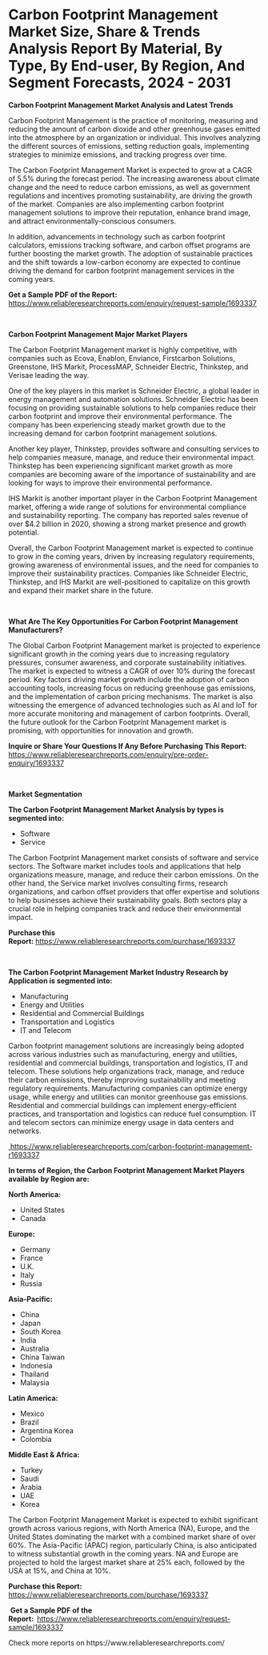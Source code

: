 <p><h1>Carbon Footprint Management Market Size, Share & Trends Analysis Report By Material, By Type, By End-user, By Region, And Segment Forecasts, 2024 - 2031</h1></p><p><strong>Carbon Footprint Management Market Analysis and Latest Trends</strong></p>
<p><p>Carbon Footprint Management is the practice of monitoring, measuring and reducing the amount of carbon dioxide and other greenhouse gases emitted into the atmosphere by an organization or individual. This involves analyzing the different sources of emissions, setting reduction goals, implementing strategies to minimize emissions, and tracking progress over time.</p><p>The Carbon Footprint Management Market is expected to grow at a CAGR of 5.5% during the forecast period. The increasing awareness about climate change and the need to reduce carbon emissions, as well as government regulations and incentives promoting sustainability, are driving the growth of the market. Companies are also implementing carbon footprint management solutions to improve their reputation, enhance brand image, and attract environmentally-conscious consumers.</p><p>In addition, advancements in technology such as carbon footprint calculators, emissions tracking software, and carbon offset programs are further boosting the market growth. The adoption of sustainable practices and the shift towards a low-carbon economy are expected to continue driving the demand for carbon footprint management services in the coming years.</p></p>
<p><strong>Get a Sample PDF of the Report:&nbsp;</strong> <a href="https://www.reliableresearchreports.com/enquiry/request-sample/1693337">https://www.reliableresearchreports.com/enquiry/request-sample/1693337</a></p>
<p>&nbsp;</p>
<p><strong>Carbon Footprint Management Major Market Players</strong></p>
<p><p>The Carbon Footprint Management market is highly competitive, with companies such as Ecova, Enablon, Enviance, Firstcarbon Solutions, Greenstone, IHS Markit, ProcessMAP, Schneider Electric, Thinkstep, and Verisae leading the way. </p><p>One of the key players in this market is Schneider Electric, a global leader in energy management and automation solutions. Schneider Electric has been focusing on providing sustainable solutions to help companies reduce their carbon footprint and improve their environmental performance. The company has been experiencing steady market growth due to the increasing demand for carbon footprint management solutions.</p><p>Another key player, Thinkstep, provides software and consulting services to help companies measure, manage, and reduce their environmental impact. Thinkstep has been experiencing significant market growth as more companies are becoming aware of the importance of sustainability and are looking for ways to improve their environmental performance.</p><p>IHS Markit is another important player in the Carbon Footprint Management market, offering a wide range of solutions for environmental compliance and sustainability reporting. The company has reported sales revenue of over $4.2 billion in 2020, showing a strong market presence and growth potential.</p><p>Overall, the Carbon Footprint Management market is expected to continue to grow in the coming years, driven by increasing regulatory requirements, growing awareness of environmental issues, and the need for companies to improve their sustainability practices. Companies like Schneider Electric, Thinkstep, and IHS Markit are well-positioned to capitalize on this growth and expand their market share in the future.</p></p>
<p>&nbsp;</p>
<p><strong>What Are The Key Opportunities For Carbon Footprint Management Manufacturers?</strong></p>
<p><p>The Global Carbon Footprint Management market is projected to experience significant growth in the coming years due to increasing regulatory pressures, consumer awareness, and corporate sustainability initiatives. The market is expected to witness a CAGR of over 10% during the forecast period. Key factors driving market growth include the adoption of carbon accounting tools, increasing focus on reducing greenhouse gas emissions, and the implementation of carbon pricing mechanisms. The market is also witnessing the emergence of advanced technologies such as AI and IoT for more accurate monitoring and management of carbon footprints. Overall, the future outlook for the Carbon Footprint Management market is promising, with opportunities for innovation and growth.</p></p>
<p><strong>Inquire or Share Your Questions If Any Before Purchasing This Report:</strong> <a href="https://www.reliableresearchreports.com/enquiry/pre-order-enquiry/1693337">https://www.reliableresearchreports.com/enquiry/pre-order-enquiry/1693337</a></p>
<p>&nbsp;</p>
<p><strong>Market Segmentation</strong></p>
<p><strong>The Carbon Footprint Management Market Analysis by types is segmented into:</strong></p>
<p><ul><li>Software</li><li>Service</li></ul></p>
<p><p>The Carbon Footprint Management market consists of software and service sectors. The Software market includes tools and applications that help organizations measure, manage, and reduce their carbon emissions. On the other hand, the Service market involves consulting firms, research organizations, and carbon offset providers that offer expertise and solutions to help businesses achieve their sustainability goals. Both sectors play a crucial role in helping companies track and reduce their environmental impact.</p></p>
<p><strong>Purchase this Report:&nbsp;</strong><a href="https://www.reliableresearchreports.com/purchase/1693337">https://www.reliableresearchreports.com/purchase/1693337</a></p>
<p>&nbsp;</p>
<p><strong>The Carbon Footprint Management Market Industry Research by Application is segmented into:</strong></p>
<p><ul><li>Manufacturing</li><li>Energy and Utilities</li><li>Residential and Commercial Buildings</li><li>Transportation and Logistics</li><li>IT and Telecom</li></ul></p>
<p><p>Carbon footprint management solutions are increasingly being adopted across various industries such as manufacturing, energy and utilities, residential and commercial buildings, transportation and logistics, IT and telecom. These solutions help organizations track, manage, and reduce their carbon emissions, thereby improving sustainability and meeting regulatory requirements. Manufacturing companies can optimize energy usage, while energy and utilities can monitor greenhouse gas emissions. Residential and commercial buildings can implement energy-efficient practices, and transportation and logistics can reduce fuel consumption. IT and telecom sectors can minimize energy usage in data centers and networks.</p></p>
<p><a href="https://www.reliableresearchreports.com/carbon-footprint-management-r1693337">&nbsp;https://www.reliableresearchreports.com/carbon-footprint-management-r1693337</a></p>
<p><strong>In terms of Region, the Carbon Footprint Management Market Players available by Region are:</strong></p>
<p>
    <p> <strong> North America: </strong>
        <ul>
            <li>United States</li>
            <li>Canada</li>
        </ul>
        </p> 
    <p> <strong> Europe: </strong>
        <ul>
            <li>Germany</li>
            <li>France</li>
            <li>U.K.</li>
            <li>Italy</li>
            <li>Russia</li>
        </ul>
        </p> 
    <p> <strong> Asia-Pacific: </strong>
        <ul>
            <li>China</li>
            <li>Japan</li>
            <li>South Korea</li>
            <li>India</li>
            <li>Australia</li>
            <li>China Taiwan</li>
            <li>Indonesia</li>
            <li>Thailand</li>
            <li>Malaysia</li>
        </ul>
        </p> 
    <p> <strong> Latin America: </strong>
        <ul>
            <li>Mexico</li>
            <li>Brazil</li>
            <li>Argentina Korea</li>
            <li>Colombia</li>
        </ul>
        </p> 
    <p> <strong> Middle East & Africa: </strong>
        <ul>
            <li>Turkey</li>
            <li>Saudi</li>
            <li>Arabia</li>
            <li>UAE</li>
            <li>Korea</li>
        </ul>
    </p>
    </p>
<p><p>The Carbon Footprint Management Market is expected to exhibit significant growth across various regions, with North America (NA), Europe, and the United States dominating the market with a combined market share of over 60%. The Asia-Pacific (APAC) region, particularly China, is also anticipated to witness substantial growth in the coming years. NA and Europe are projected to hold the largest market share at 25% each, followed by the USA at 15%, and China at 10%.</p></p>
<p><strong>Purchase this Report: </strong><a href="https://www.reliableresearchreports.com/purchase/1693337">https://www.reliableresearchreports.com/purchase/1693337</a></p>
<p>&nbsp;<strong>Get a Sample PDF of the Report:&nbsp;&nbsp;</strong><a href="https://www.reliableresearchreports.com/enquiry/request-sample/1693337">https://www.reliableresearchreports.com/enquiry/request-sample/1693337</a></p>
<p><strong></strong></p>
<p>Check more reports on https://www.reliableresearchreports.com/</p>